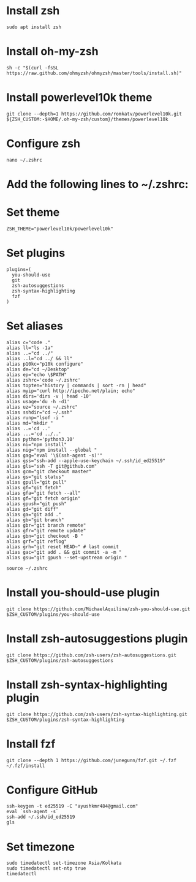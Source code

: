 # Install zsh
```
sudo apt install zsh
```
# Install oh-my-zsh
```
sh -c "$(curl -fsSL https://raw.github.com/ohmyzsh/ohmyzsh/master/tools/install.sh)"
```

# Install powerlevel10k theme
```
git clone --depth=1 https://github.com/romkatv/powerlevel10k.git ${ZSH_CUSTOM:-$HOME/.oh-my-zsh/custom}/themes/powerlevel10k
```

# Configure zsh
```
nano ~/.zshrc
```
# Add the following lines to ~/.zshrc:
#
# Set theme
```
ZSH_THEME="powerlevel10k/powerlevel10k"
```
#
# Set plugins
```
plugins=(
  you-should-use
  git
  zsh-autosuggestions
  zsh-syntax-highlighting
  fzf
)
```
#
# Set aliases
```
alias c="code ."
alias ll="ls -1a"
alias ..="cd ../"
alias ..l="cd ../ && ll"
alias p10kc="p10k configure"
alias de="cd ~/Desktop"
alias ep="echo \$PATH"
alias zshrc='code ~/.zshrc'
alias topten="history | commands | sort -rn | head"
alias myip="curl http://ipecho.net/plain; echo"
alias dirs='dirs -v | head -10'
alias usage='du -h -d1'
alias uz="source ~/.zshrc"
alias sshdir="cd ~/.ssh"
alias runp="lsof -i "
alias md="mkdir "
alias ..='cd ..'
alias ...='cd ../..'
alias python='python3.10'
alias ni="npm install"
alias nig="npm install --global "
alias gag="eval '\$(ssh-agent -s)'"
alias gss="ssh-add --apple-use-keychain ~/.ssh/id_ed25519"
alias gls="ssh -T git@github.com"
alias gcm="git checkout master"
alias gs="git status"
alias gpull="git pull"
alias gf="git fetch"
alias gfa="git fetch --all"
alias gf="git fetch origin"
alias gpush="git push"
alias gd="git diff"
alias ga="git add ."
alias gb="git branch"
alias gbr="git branch remote"
alias gfr="git remote update"
alias gbn="git checkout -B "
alias grf="git reflog"
alias grh="git reset HEAD~" # last commit
alias gac="git add . && git commit -a -m "
alias gsu="git gpush --set-upstream origin "
```
```
source ~/.zshrc
```
# Install you-should-use plugin
```
git clone https://github.com/MichaelAquilina/zsh-you-should-use.git $ZSH_CUSTOM/plugins/you-should-use
```
# Install zsh-autosuggestions plugin
```
git clone https://github.com/zsh-users/zsh-autosuggestions.git $ZSH_CUSTOM/plugins/zsh-autosuggestions
```
# Install zsh-syntax-highlighting plugin
```
git clone https://github.com/zsh-users/zsh-syntax-highlighting.git $ZSH_CUSTOM/plugins/zsh-syntax-highlighting
```
# Install fzf
```
git clone --depth 1 https://github.com/junegunn/fzf.git ~/.fzf
~/.fzf/install
```
# Configure GitHub
```
ssh-keygen -t ed25519 -C "ayushkmr484@gmail.com"
eval `ssh-agent -s`
ssh-add ~/.ssh/id_ed25519
gls
```

# Set timezone
```
sudo timedatectl set-timezone Asia/Kolkata
sudo timedatectl set-ntp true
timedatectl
```